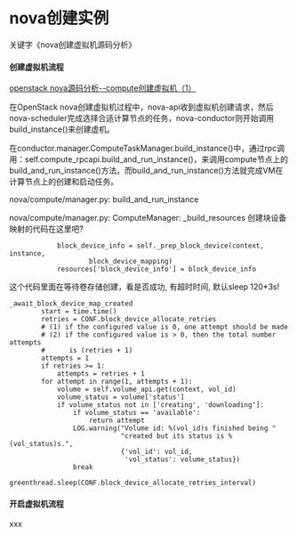 # nova创建实例

关键字《nova创建虚拟机源码分析》

#### 创建虚拟机流程

[openstack nova源码分析--compute创建虚拟机（1）](https://blog.csdn.net/ksj367043706/article/details/89287020)

在OpenStack nova创建虚拟机过程中，nova-api收到虚拟机创建请求，然后nova-scheduler完成选择合适计算节点的任务，nova-conductor则开始调用build_instance()来创建虚机。

在conductor.manager.ComputeTaskManager.build_instance()中，通过rpc调用：self.compute_rpcapi.build_and_run_instance()，来调用compute节点上的build_and_run_instance()方法。而build_and_run_instance()方法就完成VM在计算节点上的创建和启动任务。

nova/compute/manager.py: build_and_run_instance

nova/compute/manager.py: ComputeManager: _build_resources
创建块设备映射的代码在这里吧?
```
            block_device_info = self._prep_block_device(context, instance,
                    block_device_mapping)
            resources['block_device_info'] = block_device_info
```

这个代码里面在等待卷存储创建，看是否成功, 有超时时间, 默认sleep 120*3s!
```
_await_block_device_map_created
        start = time.time()
        retries = CONF.block_device_allocate_retries
        # (1) if the configured value is 0, one attempt should be made
        # (2) if the configured value is > 0, then the total number attempts
        #      is (retries + 1)
        attempts = 1
        if retries >= 1:
            attempts = retries + 1
        for attempt in range(1, attempts + 1):
            volume = self.volume_api.get(context, vol_id)
            volume_status = volume['status']
            if volume_status not in ['creating', 'downloading']:
                if volume_status == 'available':
                    return attempt
                LOG.warning("Volume id: %(vol_id)s finished being "
                            "created but its status is %(vol_status)s.",
                            {'vol_id': vol_id,
                             'vol_status': volume_status})
                break
            greenthread.sleep(CONF.block_device_allocate_retries_interval)
```

#### 开启虚拟机流程

xxx
